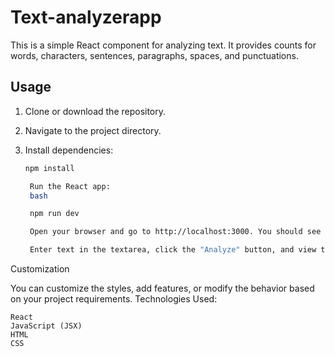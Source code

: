 # Text-analyzerapp

This is a simple React component for analyzing text. It provides counts for words, characters, sentences, paragraphs, spaces, and punctuations.

## Usage

1. Clone or download the repository.

2. Navigate to the project directory.

3. Install dependencies:

   ```bash
   npm install

    Run the React app:
    bash

    npm run dev

    Open your browser and go to http://localhost:3000. You should see the Text Analyzer app.

    Enter text in the textarea, click the "Analyze" button, and view the counts for words, characters, sentences, paragraphs, spaces, and punctuations.

Customization

You can customize the styles, add features, or modify the behavior based on your project requirements.
Technologies Used:

    React
    JavaScript (JSX)
    HTML
    CSS
